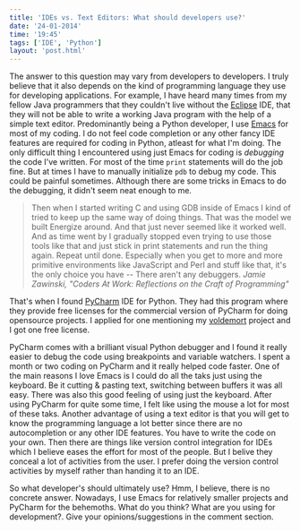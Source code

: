 ```yaml
---
title: 'IDEs vs. Text Editors: What should developers use?'
date: '24-01-2014'
time: '19:45'
tags: ['IDE', 'Python']
layout: 'post.html'
---
```


The answer to this question may vary from developers to developers. I truly believe that it also depends on the kind of programming language they use for developing applications. For example, I have heard many times from my fellow Java programmers that they couldn't live without the [Eclipse](http://www.eclipse.org/) IDE, that they will not be able to write a working Java program with the help of a simple text editor. Predominantly being a Python developer, I use [Emacs](http://www.gnu.org/software/emacs/) for most of my coding. I do not feel code completion or any other fancy IDE features are required for coding in Python, atleast for what I'm doing. The only difficult thing I encountered using just Emacs for coding is *debugging* the code I've written. For most of the time `print` statements will do the job fine. But at times I have to manually initialize `pdb` to debug my code. This could be painful sometimes. Although there are some tricks in Emacs to do the debugging, it didn't seem neat enough to me.

> Then when I started writing C and using GDB inside of Emacs I kind of tried to
> keep up the same way of doing things. That was the model we built Energize
> around. And that just never seemed like it worked well. And as time went by I
> gradually stopped even trying to use those tools like that and just stick in
> print statements and run the thing again. Repeat until done. Especially when
> you get to more and more primitive environments like JavaScript and Perl and
> stuff like that, it's the only choice you have -- There aren't any debuggers.
> <cite>Jamie Zawinski, "Coders At Work: Reflections on the Craft of Programming"
> </cite>

That's when I found [PyCharm](http://www.jetbrains.com/pycharm/) IDE for Python. They had this program where they provide free licenses for the commercial version of PyCharm for doing opensource projects. I applied for one mentioning my [voldemort](https://github.com/semk/voldemort) project and I got one free license.

PyCharm comes with a brilliant visual Python debugger and I found it really easier to debug the code using breakpoints and variable watchers. I spent a month or two coding on PyCharm and it really helped code faster. One of the main reasons I love Emacs is I could do all the taks just using the keyboard. Be it cutting & pasting text, switching between buffers it was all easy. There was also this good feeling of using just the keyboard. After using PyCharm for quite some time, I felt like using the mouse a lot for most of these taks. Another advantage of using a text editor is that you will get to know the programming language a lot better since there are no autocompletion or any other IDE features. You have to write the code on your own. Then there are things like version control integration for IDEs which I believe eases the effort for most of the people. But I belive they conceal a lot of activities from the user. I prefer doing the version control activities by myself rather than handing it to an IDE.

So what developer's should ultimately use? Hmm, I believe, there is no concrete answer. Nowadays, I use Emacs for relatively smaller projects and PyCharm for the behemoths. What do you think? What are you using for development?. Give your opinions/suggestions in the comment section.

